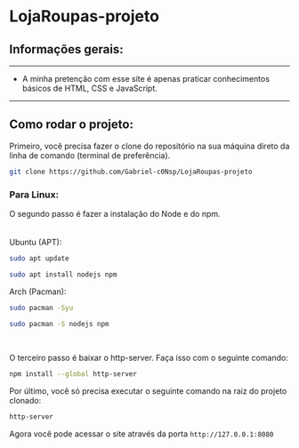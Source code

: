# LojaRoupas-projeto

## Informações gerais: 
-----------------------
- A minha pretenção com esse site é apenas praticar conhecimentos básicos de HTML, CSS e JavaScript.
-----------------------

## Como rodar o projeto:
Primeiro, você precisa fazer o clone do repositório na sua máquina direto da linha de comando (terminal de preferência).
```bash
git clone https://github.com/Gabriel-c0Nsp/LojaRoupas-projeto
```
### Para Linux:
O segundo passo é fazer a instalação do Node e do npm. 
<br><br><br>
Ubuntu (APT):
```bash
sudo apt update
```
```bash
sudo apt install nodejs npm
```


Arch (Pacman):
```bash
sudo pacman -Syu
```
```bash
sudo pacman -S nodejs npm
```
<br>

O terceiro passo é baixar o http-server. Faça isso com o seguinte comando:
```bash
npm install --global http-server
```

Por último, você só precisa executar o seguinte comando na raiz do projeto clonado:
```bash
http-server
```

Agora você pode acessar o site através da porta `http://127.0.0.1:8080`
